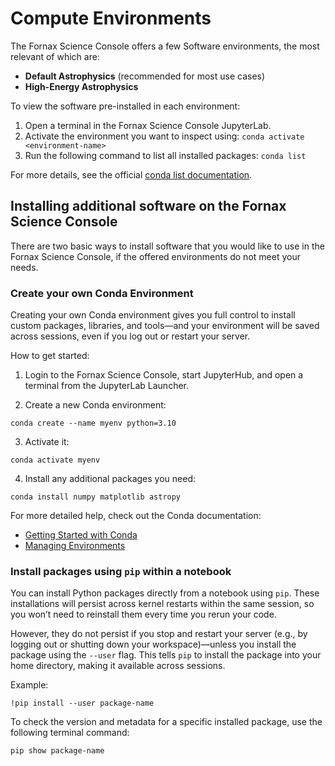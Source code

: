 # Compute Environments

The Fornax Science Console offers a few Software environments, the most relevant of which are:

- **Default Astrophysics** (recommended for most use cases)
- **High-Energy Astrophysics**


To view the software pre-installed in each environment:

1. Open a terminal in the Fornax Science Console JupyterLab.
2. Activate the environment you want to inspect using:
   ```conda activate <environment-name>```
3. Run the following command to list all installed packages:
    ```conda list```


For more details, see the official [conda list documentation](https://docs.conda.io/projects/conda/en/latest/commands/list.html).

## Installing additional software on the Fornax Science Console

There are two basic ways to install software that you would like to use in the 
Fornax Science Console, if the offered environments do not meet your needs.

### Create your own Conda Environment

Creating your own Conda environment gives you full control to install custom 
packages, libraries, and tools—and your environment will be saved across 
sessions, even if you log out or restart your server.

How to get started:

1. Login to the Fornax Science Console, start JupyterHub, and open a terminal 
   from the JupyterLab Launcher.

2. Create a new Conda environment:

```conda create --name myenv python=3.10```

3. Activate it:

```conda activate myenv```

4. Install any additional packages you need:

```conda install numpy matplotlib astropy```

For more detailed help, check out the Conda documentation:

- [Getting Started with Conda](https://docs.conda.io/projects/conda/en/latest/user-guide/getting-started.html)  
- [Managing Environments](https://docs.conda.io/projects/conda/en/latest/user-guide/tasks/manage-environments.html)

### Install packages using `pip` within a notebook

You can install Python packages directly from a notebook using `pip`. These 
installations will persist across kernel restarts within the same session, so 
you won’t need to reinstall them every time you rerun your code.

However, they do not persist if you stop and restart your server (e.g., by 
logging out or shutting down your workspace)—unless you install the package 
using the `--user` flag. This tells `pip` to install the package into your 
home directory, making it available across sessions.

Example:

```!pip install --user package-name```

To check the version and metadata for a specific installed package, use the 
following terminal command:

```pip show package-name```

